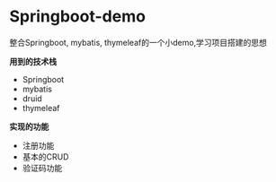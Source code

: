 # Springboot-demo
整合Springboot, mybatis, thymeleaf的一个小demo,学习项目搭建的思想



**用到的技术栈**

- Springboot
- mybatis
- druid
- thymeleaf



**实现的功能**

- 注册功能
- 基本的CRUD
- 验证码功能

